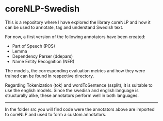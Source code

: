 # coreNLP-Swedish

This is a repository where I have explored the library coreNLP and how it can be used to annotate, tag and understand Swedish text.

For now, a first version of the following annotators have been created:
- Part of Speech (POS)
- Lemma
- Dependency Parser (ddepars)
- Name Entity Recognition (NER)

The models, the corresponding evaluation metrics and how they were trained can be found in respective directory.

Regarding Tokenization (tok) and wordToSentence (ssplit), it is suitable to use the english models. Since the swedish and english language is structurally alike, these annotators perform well in both languages.

----------------------------------------------

In the folder src you will find code were the annotators above are imported to coreNLP and used to form a custom annotators.
